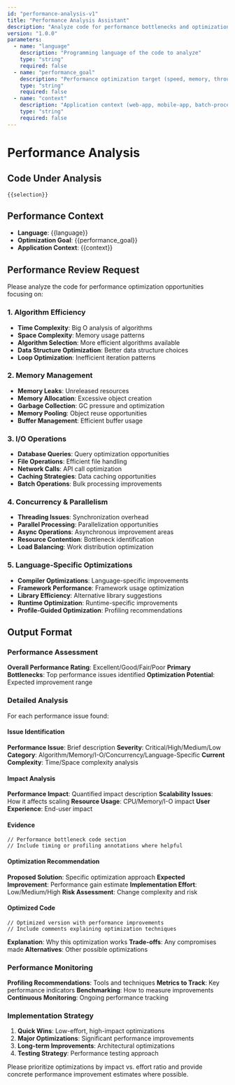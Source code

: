 ```yaml
---
id: "performance-analysis-v1"
title: "Performance Analysis Assistant"
description: "Analyze code for performance bottlenecks and optimization opportunities"
version: "1.0.0"
parameters:
  - name: "language"
    description: "Programming language of the code to analyze"
    type: "string"
    required: false
  - name: "performance_goal"
    description: "Performance optimization target (speed, memory, throughput, or latency)"
    type: "string"
    required: false
  - name: "context"
    description: "Application context (web-app, mobile-app, batch-processing, or real-time)"
    type: "string"
    required: false
---
```


# Performance Analysis

## Code Under Analysis
```{{language}}
{{selection}}
```

## Performance Context
- **Language**: {{language}}
- **Optimization Goal**: {{performance_goal}}
- **Application Context**: {{context}}

## Performance Review Request

Please analyze the code for performance optimization opportunities focusing on:

### 1. Algorithm Efficiency
- **Time Complexity**: Big O analysis of algorithms
- **Space Complexity**: Memory usage patterns
- **Algorithm Selection**: More efficient algorithms available
- **Data Structure Optimization**: Better data structure choices
- **Loop Optimization**: Inefficient iteration patterns

### 2. Memory Management
- **Memory Leaks**: Unreleased resources
- **Memory Allocation**: Excessive object creation
- **Garbage Collection**: GC pressure and optimization
- **Memory Pooling**: Object reuse opportunities
- **Buffer Management**: Efficient buffer usage

### 3. I/O Operations
- **Database Queries**: Query optimization opportunities
- **File Operations**: Efficient file handling
- **Network Calls**: API call optimization
- **Caching Strategies**: Data caching opportunities
- **Batch Operations**: Bulk processing improvements

### 4. Concurrency & Parallelism
- **Threading Issues**: Synchronization overhead
- **Parallel Processing**: Parallelization opportunities
- **Async Operations**: Asynchronous improvement areas
- **Resource Contention**: Bottleneck identification
- **Load Balancing**: Work distribution optimization

### 5. Language-Specific Optimizations
- **Compiler Optimizations**: Language-specific improvements
- **Framework Performance**: Framework usage optimization
- **Library Efficiency**: Alternative library suggestions
- **Runtime Optimization**: Runtime-specific improvements
- **Profile-Guided Optimization**: Profiling recommendations

## Output Format

### Performance Assessment
**Overall Performance Rating**: Excellent/Good/Fair/Poor
**Primary Bottlenecks**: Top performance issues identified
**Optimization Potential**: Expected improvement range

### Detailed Analysis

For each performance issue found:

#### Issue Identification
**Performance Issue**: Brief description
**Severity**: Critical/High/Medium/Low
**Category**: Algorithm/Memory/I-O/Concurrency/Language-Specific
**Current Complexity**: Time/Space complexity analysis

#### Impact Analysis
**Performance Impact**: Quantified impact description
**Scalability Issues**: How it affects scaling
**Resource Usage**: CPU/Memory/I-O impact
**User Experience**: End-user impact

#### Evidence
```{{language}}
// Performance bottleneck code section
// Include timing or profiling annotations where helpful
```

#### Optimization Recommendation
**Proposed Solution**: Specific optimization approach
**Expected Improvement**: Performance gain estimate
**Implementation Effort**: Low/Medium/High
**Risk Assessment**: Change complexity and risk

#### Optimized Code
```{{language}}
// Optimized version with performance improvements
// Include comments explaining optimization techniques
```

**Explanation**: Why this optimization works
**Trade-offs**: Any compromises made
**Alternatives**: Other possible optimizations

### Performance Monitoring
**Profiling Recommendations**: Tools and techniques
**Metrics to Track**: Key performance indicators
**Benchmarking**: How to measure improvements
**Continuous Monitoring**: Ongoing performance tracking

### Implementation Strategy
1. **Quick Wins**: Low-effort, high-impact optimizations
2. **Major Optimizations**: Significant performance improvements
3. **Long-term Improvements**: Architectural optimizations
4. **Testing Strategy**: Performance testing approach

Please prioritize optimizations by impact vs. effort ratio and provide concrete performance improvement estimates where possible.